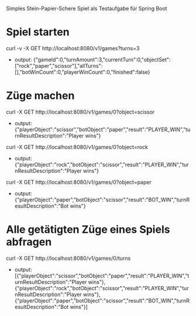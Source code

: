 Simples Stein-Papier-Schere Spiel als Testaufgabe für Spring Boot

# Spiel starten
curl -v -X GET http://localhost:8080/v1/games\?turns\=3
* output: {"gameId":0,"turnAmount":3,"currentTurn":0,"objectSet":["rock","paper","scissor"],"allTurns":[],"botWinCount":0,"playerWinCount":0,"finished":false}

# Züge machen
curl -X GET http://localhost:8080/v1/games/0\?object\=scissor
* output: {"playerObject":"scissor","botObject":"paper","result":"PLAYER_WIN","turnResultDescription":"Player wins"}

curl -X GET http://localhost:8080/v1/games/0\?object\=rock
* output: {"playerObject":"rock","botObject":"scissor","result":"PLAYER_WIN","turnResultDescription":"Player wins"}

curl -X GET http://localhost:8080/v1/games/0\?object\=paper
* output: {"playerObject":"paper","botObject":"scissor","result":"BOT_WIN","turnResultDescription":"Bot wins"}

# Alle getätigten Züge eines Spiels abfragen
curl -X GET http://localhost:8080/v1/games/0/turns
* output: [{"playerObject":"scissor","botObject":"paper","result":"PLAYER_WIN","turnResultDescription":"Player wins"},{"playerObject":"rock","botObject":"scissor","result":"PLAYER_WIN","turnResultDescription":"Player wins"},{"playerObject":"paper","botObject":"scissor","result":"BOT_WIN","turnResultDescription":"Bot wins"}]